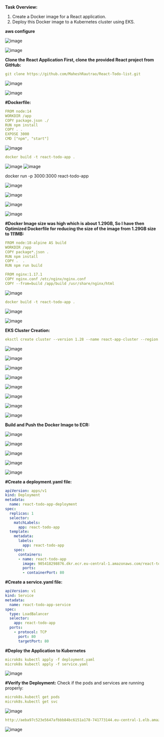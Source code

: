**Task Overview:**
1. Create a Docker image for a React application.
2. Deploy this Docker image to a Kubernetes cluster using EKS.

**aws configure**

![image](https://github.com/user-attachments/assets/f2443534-cd27-4fdd-bd79-8984e7552aee)

![image](https://github.com/user-attachments/assets/d8916d75-2775-4d2c-a870-e7add6d894d0)

**Clone the React Application
First, clone the provided React project from GitHub:**

```yaml
git clone https://github.com/MaheshRautrao/React-Todo-list.git
```

![image](https://github.com/user-attachments/assets/af8d5379-fc9c-4f53-bbdf-caaa1551199e)

![image](https://github.com/user-attachments/assets/2da868e1-2093-4e6f-ad5f-9c20f6411f49)


**#Dockerfile:**

```yaml
FROM node:14
WORKDIR /app
COPY package.json ./
RUN npm install
COPY . .
EXPOSE 3000
CMD ["npm", "start"]
```

![image](https://github.com/user-attachments/assets/4d55b6ca-0619-476e-9e12-0215b1ac0871)

```yaml
docker build -t react-todo-app .
```

![image](https://github.com/user-attachments/assets/c19abc16-dd5a-4b34-8d9a-dd90b1b74690)
![image](https://github.com/user-attachments/assets/a9e37d2d-5bf9-49f9-b05e-5d8d47da0a50)

docker run -p 3000:3000 react-todo-app

![image](https://github.com/user-attachments/assets/1b1e5f65-652a-4343-a8cd-16cfd5fa3963)

![image](https://github.com/user-attachments/assets/ec748f63-0103-4f0c-838c-8c38a31433fa)

![image](https://github.com/user-attachments/assets/b94b9a5b-c987-412c-91ee-ec7b31631f63)

![image](https://github.com/user-attachments/assets/f295adb3-509a-4300-a9af-a9a2cbeca9e7)

**#Docker Image size was high which is about 1.29GB, So I have then Optimized Dockerfile for reducing the size of the image from 1.29GB size to 111MB:**

```yaml
FROM node:18-alpine AS build
WORKDIR /app
COPY package*.json .
RUN npm install
COPY .  .
RUN npm run build

FROM nginx:1.17.1
COPY nginx.conf /etc/nginx/nginx.conf
COPY --from=build /app/build /usr/share/nginx/html
```

![image](https://github.com/user-attachments/assets/24452932-5e98-45e1-a8e8-8e5cbf367c6c)


```yaml
docker build -t react-todo-app .
```
![image](https://github.com/user-attachments/assets/455353db-61e6-41b2-ad1c-6af85b0b651b)

![image](https://github.com/user-attachments/assets/e17894b3-539f-43bc-9eed-35b4b2aa8b7f)


**EKS Cluster Creation:**

```yaml
eksctl create cluster --version 1.28 --name react-app-cluster --region eu-central-1 --nodes 2 --node-type t3.medium --nodes-min 2 --nodes-max 2 --managed
```

![image](https://github.com/user-attachments/assets/8e285e8f-8ece-45ff-b03e-bfc80d17a294)

![image](https://github.com/user-attachments/assets/98e22753-9ad1-45d4-be9a-23aa925bd242)

![image](https://github.com/user-attachments/assets/c1cb25f0-9bb5-4585-93ed-7b93532142b0)


![image](https://github.com/user-attachments/assets/13d4b259-b9bc-4674-a9f8-b75e9998f5a1)

![image](https://github.com/user-attachments/assets/b99a939c-7634-4872-9b5a-4c754b99e738)

![image](https://github.com/user-attachments/assets/980263f3-3409-45e4-a584-3208edec05ff)

![image](https://github.com/user-attachments/assets/e7a62577-0389-4a9a-9c53-127617c862d2)

![image](https://github.com/user-attachments/assets/697efb9b-87e2-4214-bbdc-d825f000acd4)

**Build and Push the Docker Image to ECR:**



![image](https://github.com/user-attachments/assets/69d6300e-ee17-4f26-94c3-fadae5df5fa5)

![image](https://github.com/user-attachments/assets/4b544b5b-1fea-4840-913e-c73fe86fa93d)


![image](https://github.com/user-attachments/assets/189b65bd-bf69-4059-9e6c-590116aa25c8)

![image](https://github.com/user-attachments/assets/c2e69897-b34d-48eb-84b2-f113b4c014c9)

![image](https://github.com/user-attachments/assets/2985a19b-f395-4d5a-a2c7-b9feb8073b08)



**#Create a deployment.yaml file:**

```yaml
apiVersion: apps/v1
kind: Deployment
metadata:
  name: react-todo-app-deployment
spec:
  replicas: 1
  selector:
    matchLabels:
      app: react-todo-app
  template:
    metadata:
      labels:
        app: react-todo-app
    spec:
      containers:
      - name: react-todo-app
        image: 905418298876.dkr.ecr.eu-central-1.amazonaws.com/react-todo:latest
        ports:
        - containerPort: 80
```

**#Create a service.yaml file:**

```yaml
apiVersion: v1
kind: Service
metadata:
  name: react-todo-app-service
spec:
  type: LoadBalancer
  selector:
    app: react-todo-app
  ports:
    - protocol: TCP
      port: 80
      targetPort: 80
```


**#Deploy the Application to Kubernetes**

```yaml
microk8s kubectl apply -f deployment.yaml
microk8s kubectl apply -f service.yaml
```

![image](https://github.com/user-attachments/assets/60d262ab-9f70-4af6-be81-cd8f440382db)



**#Verify the Deployment:**
Check if the pods and services are running properly:

```yaml
microk8s.kubectl get pods
microk8s.kubectl get svc
```
![image](https://github.com/user-attachments/assets/27947386-c186-407a-9882-e3494f805583)

```yaml
http://aeba97c523e5647afbbb84bc6151a178-741773144.eu-central-1.elb.amazonaws.com/
```

![image](https://github.com/user-attachments/assets/9a652d60-5441-40e0-854b-5a39f3b8c537)


